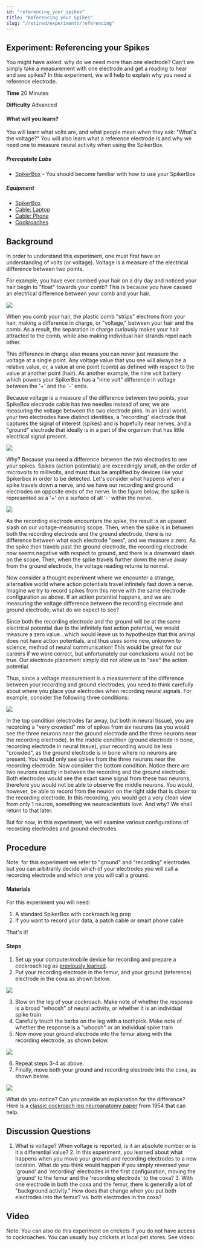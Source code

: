 ```yaml
---
id: "referencing_your_spikes"
title: "Referencing your Spikes"
slug: "/retired/experiments/referencing"
---
```


## Experiment: Referencing your Spikes


You might have asked: why do we need more than one electrode? Can't we simply
take a measurement with one electrode and get a reading to hear and see
spikes? In this experiment, we will help to explain why you need a reference
electrode.

**Time**  20 Minutes

**Difficulty**  Advanced

#### What will you learn?

You will learn what volts are, and what people mean when they ask: "What's the
voltage?" You will also learn what a reference electrode is and why we need
one to measure neural activity when using the SpikerBox.

##### Prerequisite Labs

* [SpikerBox](spikerbox) - You should become familiar with how to use your SpikerBox

##### Equipment

* [SpikerBox](https://backyardbrains.com/products/spikerbox)
* [Cable: Laptop](https://backyardbrains.com/products/laptopcable)
* [Cable: Phone](https://backyardbrains.com/products/smartphonecable)
* [Cockroaches](https://backyardbrains.com/products/cockroaches)

## Background

In order to understand this experiment, one must first have an understanding
of volts (or voltage). Voltage is a measure of the electrical difference
between two points.

For example, you have ever combed your hair on a dry day and noticed your hair
begin to "float" towards your comb? This is because you have caused an
electrical difference between your comb and your hair.

[ ![](./img/Hair.jpeg)](./img/Hair.jpeg)

When you comb your hair, the plastic comb "strips" electrons from your hair,
making a difference in charge, or "voltage," between your hair and the comb.
As a result, the separation in charge curiously makes your hair attracted to
the comb, while also making individual hair strands repel each other.

This difference in charge also means you can never just measure the voltage at
a single point. Any voltage value that you see will always be a relative
value, or, a value at one point (comb) as defined with respect to the value at
another point (hair). As another example, the nine volt battery which powers
your SpikerBox has a "nine volt" difference in voltage between the '+' and the
'-' ends.

Because voltage is a measure of the difference between two points, your
SpikeBox electrode cable has two needles instead of one; we are measuring the
voltage between the two electrode pins. In an ideal world, your two electrodes
have distinct identities, a "recording" electrode that captures the signal of
interest (spikes) and is hopefully near nerves, and a "ground" electrode that
ideally is in a part of the organism that has little electrical signal
present.

[ ![](./img/Exp1_fig11.jpeg)](./img/Exp1_fig11.jpeg)

Why? Because you need a difference between the two electrodes to see your
spikes. Spikes (action potentials) are exceedingly small, on the order of
microvolts to millivolts, and must thus be amplified by devices like your
Spikerbox in order to be detected. Let's consider what happens when a spike
travels down a nerve, and we have our recording and ground electrodes on
opposite ends of the nerve. In the figure below, the spike is represented as a
'+' on a surface of all '-' within the nerve.

[ ![](./img/Assignment3point_d2.jpeg)](./img/Assignment3point_d2.jpeg)

As the recording electrode encounters the spike, the result is an upward slash
on our voltage-measuring scope. Then, when the spike is in between both the
recording electrode and the ground electrode, there is no difference between
what each electrode "sees", and we measure a zero. As the spike then travels
past the ground electrode, the recording electrode now seems negative with
respect to ground, and there is a downward slash on the scope. Then, when the
spike travels further down the nerve away from the ground electrode, the
voltage reading returns to normal.

Now consider a thought experiment where we encounter a strange, alternative
world where action potentials travel infinitely fast down a nerve. Imagine we
try to record spikes from this nerve with the same electrode configuration as
above. If an action potential happens, and we are measuring the voltage
difference between the recording electrode and ground electrode, what do we
expect to see?

Since both the recording electrode and the ground will be at the same
electrical potential due to the infinitely fast action potential, we would
measure a zero value...which would leave us to hypothesize that this animal
does not have action potentials, and thus uses some new, unknown to science,
method of neural communication! This would be great for our careers if we were
correct, but unfortunately our conclusions would not be true. Our electrode
placement simply did not allow us to "see" the action potential.

Thus, since a voltage measurement is a measurement of the difference between
your recording and ground electrodes, you need to think carefully about where
you place your electrodes when recording neural signals. For example, consider
the following three conditions:

[ ![](./img/Spikelocation3.jpeg)](./img/Spikelocation3.jpeg)

In the top condition (electrodes far away, but both in neural tissue), you are
recording a "very crowded" mix of spikes from six neurons (as you would see
the three neurons near the ground electrode and the three neurons near the
recording electrode). In the middle condition (ground electrode in bone,
recording electrode in neural tissue), your recording would be less "crowded",
as the ground electrode is in bone where no neurons are present. You would
only see spikes from the three neurons near the recording electrode. Now
consider the bottom condition. Notice there are two neurons exactly in between
the recording and the ground electrode. Both electrodes would see the exact
same signal from these two neurons; therefore you would not be able to observe
the middle neurons. You would, however, be able to record from the neuron on
the right side that is closer to the recording electrode. In this recording,
you would get a very clean view from only 1 neuron, something we
neuroscientists love. And why? We shall return to that later.

But for now, in this experiment, we will examine various configurations of
recording electrodes and ground electrodes.

## Procedure

Note: for this experiment we refer to "ground" and "recording" electrodes but
you can arbitrarily decide which of your electrodes you will call a recording
electrode and which one you will call a ground.

#### Materials

For this experiment you will need:

  1. A standard SpikerBox with cockroach leg prep 
  2. If you want to record your data, a patch cable or smart phone cable 

That's it!

#### Steps

1. Set up your computer/mobile device for recording and prepare a cockroach leg as [previously learned](http://www.backyardbrains.com/experiments/spikerbox). 
  2. Put your recording electrode in the femur, and your ground (reference) electrode in the coxa as shown below. 

[ ![](./img/Pinsinleg1.jpeg)](./img/Pinsinleg1.jpeg)

  3. Blow on the leg of your cockroach. Make note of whether the response is a broad "whoosh" of neural activity, or whether it is an individual spike train. 
  4. Carefully touch the barbs on the leg with a toothpick. Make note of whether the response is a "whoosh" or an individual spike train 
  5. Now move your ground electrode into the femur along with the recording electrode, as shown below. 

[ ![](./img/Pinsinleg2.jpeg)](./img/Pinsinleg2.jpeg)

  6. Repeat steps 3-4 as above. 
  7. Finally, move both your ground and recording electrode into the coxa, as shown below. 

[ ![](./img/Pinsleg3.jpeg)](./img/Pinsleg3.jpeg)

What do you notice? Can you provide an explanation for the difference? Here is
a [classic cockroach leg neuroanatomy
paper](http://www.backyardbrains.com/files/Nijenhuis_Dresden1954_cockroach_neuroanatomy.pdf)
from 1954 that can help.

## Discussion Questions

1. What is voltage? When voltage is reported, is it an absolute number or is it a differential value? 
    2. In this experiment, you learned about what happens when you move your ground and recording electrodes to a new location. What do you think would happen if you simply reversed your 'ground' and 'recording' electrodes in the first configuration, moving the 'ground' to the femur and the 'recording electrode' to the coxa? 
    3. With one electrode in both the coxa and the femur, there is generally a lot of "background activity." How does that change when you put both electrodes into the femur? vs. both electrodes in the coxa?

## Video

Note: You can also do this experiment on crickets if you do not have access to
cockroaches. You can usually buy crickets at local pet stores. See video:
